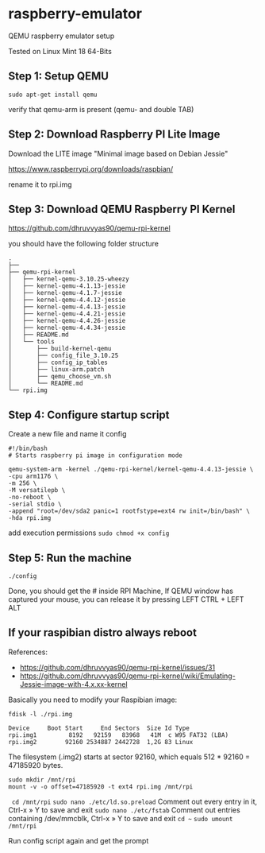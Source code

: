 # raspberry-emulator
QEMU raspberry emulator setup

Tested on Linux Mint 18 64-Bits

## Step 1: Setup QEMU

` sudo apt-get install qemu `

verify that qemu-arm is present (qemu- and double TAB)


## Step 2: Download Raspberry PI Lite Image

Download the LITE image "Minimal image based on Debian Jessie"

https://www.raspberrypi.org/downloads/raspbian/

rename it to rpi.img

## Step 3: Download QEMU Raspberry PI Kernel 

https://github.com/dhruvvyas90/qemu-rpi-kernel

you should have the following folder structure

```
.
├── 
├── qemu-rpi-kernel
│   ├── kernel-qemu-3.10.25-wheezy
│   ├── kernel-qemu-4.1.13-jessie
│   ├── kernel-qemu-4.1.7-jessie
│   ├── kernel-qemu-4.4.12-jessie
│   ├── kernel-qemu-4.4.13-jessie
│   ├── kernel-qemu-4.4.21-jessie
│   ├── kernel-qemu-4.4.26-jessie
│   ├── kernel-qemu-4.4.34-jessie
│   ├── README.md
│   └── tools
│       ├── build-kernel-qemu
│       ├── config_file_3.10.25
│       ├── config_ip_tables
│       ├── linux-arm.patch
│       ├── qemu_choose_vm.sh
│       └── README.md
└── rpi.img
```


## Step 4: Configure startup script

Create a new file and name it config

```
#!/bin/bash
# Starts raspberry pi image in configuration mode

qemu-system-arm -kernel ./qemu-rpi-kernel/kernel-qemu-4.4.13-jessie \
-cpu arm1176 \
-m 256 \
-M versatilepb \
-no-reboot \
-serial stdio \
-append "root=/dev/sda2 panic=1 rootfstype=ext4 rw init=/bin/bash" \
-hda rpi.img
```
add execution permissions
`sudo chmod +x config`

## Step 5: Run the machine

`./config`

Done, you should get the # inside RPI Machine, If QEMU window has captured your mouse, you can release it by pressing LEFT CTRL + LEFT ALT


## If your raspibian distro always reboot

References:
* https://github.com/dhruvvyas90/qemu-rpi-kernel/issues/31
* https://github.com/dhruvvyas90/qemu-rpi-kernel/wiki/Emulating-Jessie-image-with-4.x.xx-kernel

Basically you need to modify your Raspibian image:

```
fdisk -l ./rpi.img

Device     Boot Start     End Sectors  Size Id Type
rpi.img1         8192   92159   83968   41M  c W95 FAT32 (LBA)
rpi.img2        92160 2534887 2442728  1,2G 83 Linux
```

The filesystem (.img2) starts at sector 92160, which equals 512 * 92160 = 47185920 bytes. 

```
sudo mkdir /mnt/rpi
mount -v -o offset=47185920 -t ext4 rpi.img /mnt/rpi
```

` cd /mnt/rpi`
` sudo nano ./etc/ld.so.preload `
Comment out every entry in it, Ctrl-x » Y to save and exit
` sudo nano ./etc/fstab `
Comment out entries containing /dev/mmcblk, Ctrl-x » Y to save and exit
`cd ~`
`sudo umount /mnt/rpi`

Run config script again and get the prompt
